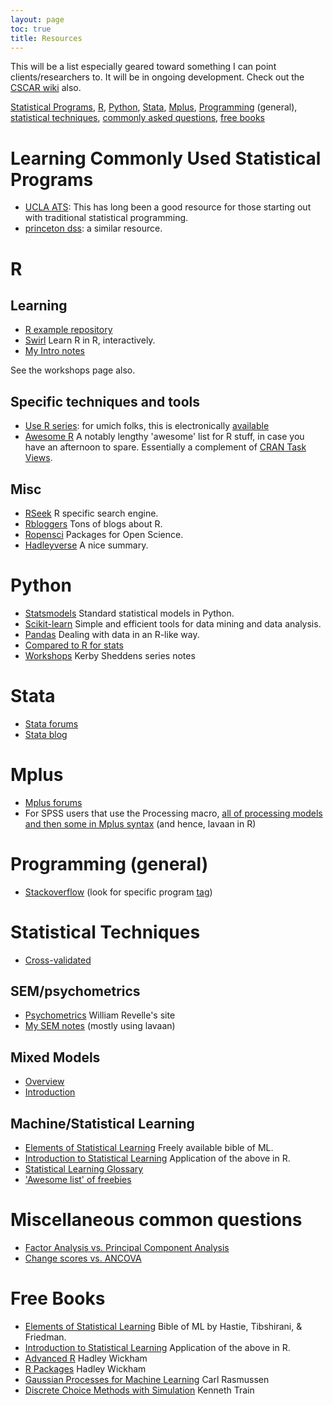```yaml
---
layout: page
toc: true
title: Resources
---
```


This will be a list especially geared toward something I can point clients/researchers to.  It will be in ongoing development.  Check out the [CSCAR wiki](https://github.com/CSCAR/Resources/wiki) also.

[Statistical Programs](#statprograms), [R](#R), [Python](#Python),  [Stata](#Stata), [Mplus](#Mplus), [Programming](#Programming) (general), [statistical techniques](#techniques), [commonly asked questions](#questions), [free books](#books)

# <a name="statprograms" style="color:'#ff5503'">Learning Commonly Used Statistical Programs</a>

- [UCLA ATS](http://www.ats.ucla.edu/stat/): This has long been a good resource for those starting out with traditional statistical programming.
- [princeton dss](http://libguides.princeton.edu/dss): a similar resource.



# <a name="R" style="color:'#ff5503'">R</a>

## Learning

- [R example repository](http://www.uni-kiel.de/psychologie/rexrepos/)
- [Swirl](http://swirlstats.com/) Learn R in R, interactively.
- [My Intro notes](http://m-clark.github.io/docs/introR/master.html)

See the workshops page also.


## Specific techniques and tools

- [Use R series](http://www.springer.com/series/6991): for umich folks, this is electronically [available](http://mirlyn.lib.umich.edu/Search/Home?lookfor=%22%20Use%20R!%22&type=series)
- [Awesome R](https://github.com/qinwf/awesome-R) A notably lengthy 'awesome' list for R stuff, in case you have an afternoon to spare.  Essentially a complement of [CRAN Task Views](https://cran.r-project.org/web/views/).


## Misc

- [RSeek](http://rseek.org/) R specific search engine.
- [Rbloggers](http://www.r-bloggers.com/)  Tons of blogs about R.
- [Ropensci](https://ropensci.org/) Packages for Open Science.
- [Hadleyverse](http://barryrowlingson.github.io/hadleyverse/) A nice summary.



# <a name="Python" style="color:'#ff5503'">Python</a>

- [Statsmodels](http://www.statsmodels.org/stable/index.html) Standard statistical models in Python.
- [Scikit-learn](http://scikit-learn.org/stable/)  Simple and efficient tools for data mining and data analysis.
- [Pandas](http://pandas.pydata.org/) Dealing with data in an R-like way.
- [Compared to R for stats](http://www.kdnuggets.com/2015/05/r-vs-python-data-science.html)
- [Workshops](http://kshedden.github.io/) Kerby Sheddens series notes


# <a name="Stata" style="color:'#ff5503'">Stata</a>

- [Stata forums](http://www.statalist.org/forums)
- [Stata blog](http://blog.stata.com/)



# <a name="Mplus" style="color:'#ff5503'">Mplus</a>
- [Mplus forums](https://www.statmodel.com/cgi-bin/discus/discus.cgi)
- For SPSS users that use the Processing macro, [all of processing models and then some in Mplus syntax](http://offbeat.group.shef.ac.uk/FIO/mplusmedmod.htm ) (and hence, lavaan in R)



# <a name="Programming" style="color:'#ff5503'">Programming (general)</a>
- [Stackoverflow](http://stackoverflow.com/) (look for specific program [tag](http://stackoverflow.com/tags))



# <a name="techniques" style="color:'#ff5503'">Statistical Techniques</a>
- [Cross-validated](http://stats.stackexchange.com/)


## SEM/psychometrics
- [Psychometrics](http://www.personality-project.org/r/book/) William Revelle's site
- [My SEM notes](http://m-clark.github.io/docs/sem/) (mostly using lavaan)


## Mixed Models

- [Overview](http://m-clark.github.io/docs/mixedModels/mixedModels.html) 
- [Introduction](http://m-clark.github.io/docs/mixedModels/anovamixed.html) 


## Machine/Statistical Learning

- [Elements of Statistical Learning](http://statweb.stanford.edu/~tibs/ElemStatLearn/) Freely available bible of ML.
- [Introduction to Statistical Learning](http://www-bcf.usc.edu/~gareth/ISL/) Application of the above in R.
- [Statistical Learning Glossary](http://alumni.media.mit.edu/~tpminka/statlearn/glossary/glossary.html)
- ['Awesome list' of freebies](https://github.com/josephmisiti/awesome-machine-learning/blob/master/books.md)


# <a name="questions" style="color:'#ff5503'">Miscellaneous common questions</a>

- [Factor Analysis vs. Principal Component Analysis](http://stats.stackexchange.com/questions/1576/what-are-the-differences-between-factor-analysis-and-principal-component-analysi)
- [Change scores vs. ANCOVA](http://m-clark.github.io/docs/lord/)


# <a name="books" style="color:'#ff5503'">Free Books</a>

- [Elements of Statistical Learning](http://statweb.stanford.edu/~tibs/ElemStatLearn/) Bible of ML by Hastie, Tibshirani, & Friedman.
- [Introduction to Statistical Learning](http://www-bcf.usc.edu/~gareth/ISL/) Application of the above in R.
- [Advanced R](http://adv-r.had.co.nz/)  Hadley Wickham
- [R Packages](http://r-pkgs.had.co.nz/)  Hadley Wickham
- [Gaussian Processes for Machine Learning](http://www.gaussianprocess.org/gpml/) Carl Rasmussen
- [Discrete Choice Methods with Simulation](http://eml.berkeley.edu/books/choice2.html) Kenneth Train